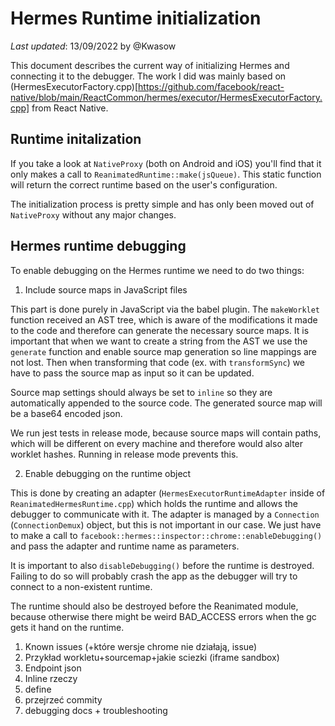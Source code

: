 # Hermes Runtime initialization

_Last updated_: 13/09/2022 by @Kwasow

This document describes the current way of initializing Hermes and connecting
it to the debugger. The work I did was mainly based on
(HermesExecutorFactory.cpp)[https://github.com/facebook/react-native/blob/main/ReactCommon/hermes/executor/HermesExecutorFactory.cpp]
from React Native.

## Runtime initalization

If you take a look at `NativeProxy` (both on Android and iOS) you'll find
that it only makes a call to `ReanimatedRuntime::make(jsQueue)`. This
static function will return the correct runtime based on the user's configuration.

The initialization process is pretty simple and has only been moved out of
`NativeProxy` without any major changes.

## Hermes runtime debugging

To enable debugging on the Hermes runtime we need to do two things:

1. Include source maps in JavaScript files

This part is done purely in JavaScript via the babel plugin. The `makeWorklet`
function received an AST tree, which is aware of the modifications it made to
the code and therefore can generate the necessary source maps. It is important
that when we want to create a string from the AST we use the `generate` function
and enable source map generation so line mappings are not lost. Then when
transforming that code (ex. with `transformSync`) we have to pass the source
map as input so it can be updated.

Source map settings should always be set to `inline` so they are automatically
appended to the source code. The generated source map will be a base64 encoded
json.

We run jest tests in release mode, because source maps will contain paths,
which will be different on every machine and therefore would also alter
worklet hashes. Running in release mode prevents this.

2. Enable debugging on the runtime object

This is done by creating an adapter (`HermesExecutorRuntimeAdapter` inside of
`ReanimatedHermesRuntime.cpp`) which holds the runtime and allows the debugger
to communicate with it. The adapter is managed by a `Connection` (`ConnectionDemux`)
object, but this is not important in our case. We just have to make a call
to `facebook::hermes::inspector::chrome::enableDebugging()` and pass the adapter
and runtime name as parameters.

It is important to also `disableDebugging()` before the runtime is destroyed.
Failing to do so will probably crash the app as the debugger will try to
connect to a non-existent runtime.

The runtime should also be destroyed before the Reanimated module, because
otherwise there might be weird BAD_ACCESS errors when the gc gets it
hand on the runtime.

1. Known issues (+które wersje chrome nie działają, issue)
2. Przykład workletu+sourcemap+jakie sciezki (iframe sandbox)
3. Endpoint json
4. Inline rzeczy
5. define
6. przejrzeć commity
7. debugging docs + troubleshooting